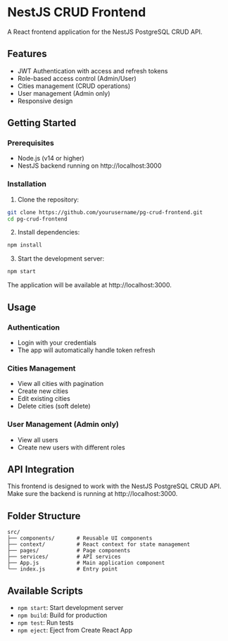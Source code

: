 # NestJS CRUD Frontend

A React frontend application for the NestJS PostgreSQL CRUD API.

## Features

- JWT Authentication with access and refresh tokens
- Role-based access control (Admin/User)
- Cities management (CRUD operations)
- User management (Admin only)
- Responsive design

## Getting Started

### Prerequisites

- Node.js (v14 or higher)
- NestJS backend running on http://localhost:3000

### Installation

1. Clone the repository:
```bash
git clone https://github.com/yourusername/pg-crud-frontend.git
cd pg-crud-frontend
```

2. Install dependencies:
```bash
npm install
```

3. Start the development server:
```bash
npm start
```

The application will be available at http://localhost:3000.

## Usage

### Authentication

- Login with your credentials
- The app will automatically handle token refresh

### Cities Management

- View all cities with pagination
- Create new cities
- Edit existing cities
- Delete cities (soft delete)

### User Management (Admin only)

- View all users
- Create new users with different roles

## API Integration

This frontend is designed to work with the NestJS PostgreSQL CRUD API. Make sure the backend is running at http://localhost:3000.

## Folder Structure

```
src/
├── components/       # Reusable UI components
├── context/          # React context for state management
├── pages/            # Page components
├── services/         # API services
├── App.js            # Main application component
└── index.js          # Entry point
```

## Available Scripts

- `npm start`: Start development server
- `npm build`: Build for production
- `npm test`: Run tests
- `npm eject`: Eject from Create React App